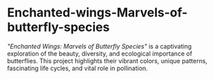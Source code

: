 # Enchanted-wings-Marvels-of-butterfly-species
*"Enchanted Wings: Marvels of Butterfly Species"* is a captivating exploration of the beauty, diversity, and ecological importance of butterflies. This project highlights their vibrant colors, unique patterns, fascinating life cycles, and vital role in pollination. 
